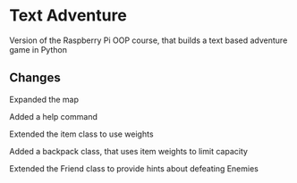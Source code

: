 # Text Adventure
Version of the Raspberry Pi OOP course, that builds a text based adventure game in Python

## Changes

Expanded the map

Added a help command

Extended the item class to use weights

Added a backpack class, that uses item weights to limit capacity

Extended the Friend class to provide hints about defeating Enemies

